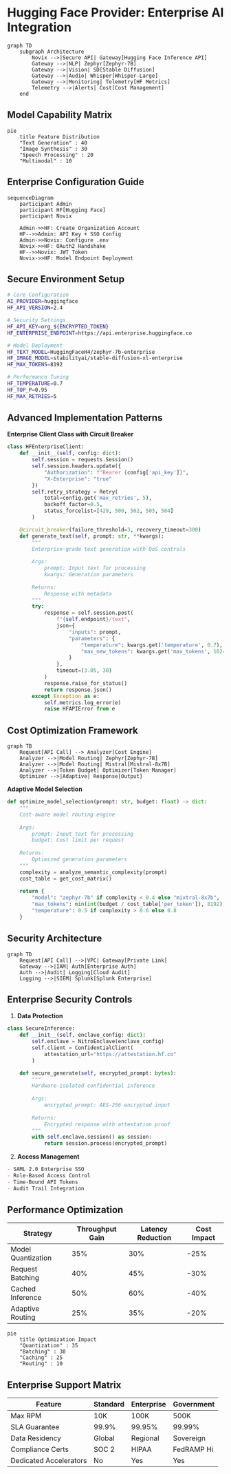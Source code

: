 # Hugging Face Provider: Enterprise AI Integration

```mermaid
graph TD
    subgraph Architecture
        Novix -->|Secure API| Gateway[Hugging Face Inference API]
        Gateway -->|NLP| Zephyr[Zephyr-7B]
        Gateway -->|Vision| SD[Stable Diffusion]
        Gateway -->|Audio| Whisper[Whisper-Large]
        Gateway -->|Monitoring| Telemetry[HF Metrics]
        Telemetry -->|Alerts| Cost[Cost Management]
    end
```
## Model Capability Matrix
```mermaid
pie
    title Feature Distribution
    "Text Generation" : 40
    "Image Synthesis" : 30
    "Speech Processing" : 20
    "Multimodal" : 10
```
## Enterprise Configuration Guide
```mermaid
sequenceDiagram
    participant Admin
    participant HF[Hugging Face]
    participant Novix
    
    Admin->>HF: Create Organization Account
    HF-->>Admin: API Key + SSO Config
    Admin->>Novix: Configure .env
    Novix->>HF: OAuth2 Handshake
    HF-->>Novix: JWT Token
    Novix->>HF: Model Endpoint Deployment
```
## Secure Environment Setup
```bash
# Core Configuration
AI_PROVIDER=huggingface
HF_API_VERSION=2.4

# Security Settings
HF_API_KEY=org_${ENCRYPTED_TOKEN}
HF_ENTERPRISE_ENDPOINT=https://api.enterprise.huggingface.co

# Model Deployment
HF_TEXT_MODEL=HuggingFaceH4/zephyr-7b-enterprise
HF_IMAGE_MODEL=stabilityai/stable-diffusion-xl-enterprise
HF_MAX_TOKENS=8192

# Performance Tuning
HF_TEMPERATURE=0.7
HF_TOP_P=0.95
HF_MAX_RETRIES=5
```
## Advanced Implementation Patterns
**Enterprise Client Class with Circuit Breaker**
```python
class HFEnterpriseClient:
    def __init__(self, config: dict):
        self.session = requests.Session()
        self.session.headers.update({
            "Authorization": f"Bearer {config['api_key']}",
            "X-Enterprise": "true"
        })
        self.retry_strategy = Retry(
            total=config.get('max_retries', 5),
            backoff_factor=0.5,
            status_forcelist=[429, 500, 502, 503, 504]
        )

    @circuit_breaker(failure_threshold=3, recovery_timeout=300)
    def generate_text(self, prompt: str, **kwargs):
        """
        Enterprise-grade text generation with QoS controls
        
        Args:
            prompt: Input text for processing
            kwargs: Generation parameters
            
        Returns:
            Response with metadata
        """
        try:
            response = self.session.post(
                f"{self.endpoint}/text",
                json={
                    "inputs": prompt,
                    "parameters": {
                        "temperature": kwargs.get('temperature', 0.7),
                        "max_new_tokens": kwargs.get('max_tokens', 1024)
                    }
                },
                timeout=(3.05, 30)
            )
            response.raise_for_status()
            return response.json()
        except Exception as e:
            self.metrics.log_error(e)
            raise HFAPIError from e
```
## Cost Optimization Framework
```mermaid
graph TB
    Request[API Call] --> Analyzer[Cost Engine]
    Analyzer -->|Model Routing| Zephyr[Zephyr-7B]
    Analyzer -->|Model Routing| Mistral[Mistral-8x7B]
    Analyzer -->|Token Budget| Optimizer[Token Manager]
    Optimizer -->|Adaptive| Response[Output]
```
**Adaptive Model Selection**
```python
def optimize_model_selection(prompt: str, budget: float) -> dict:
    """
    Cost-aware model routing engine
    
    Args:
        prompt: Input text for processing
        budget: Cost limit per request
        
    Returns:
        Optimized generation parameters
    """
    complexity = analyze_semantic_complexity(prompt)
    cost_table = get_cost_matrix()
    
    return {
        "model": "zephyr-7b" if complexity < 0.4 else "mixtral-8x7b",
        "max_tokens": min(int(budget / cost_table['per_token']), 8192),
        "temperature": 0.5 if complexity > 0.6 else 0.8
    }
```
## Security Architecture
```mermaid
graph TD
    Request[API Call] -->|VPC| Gateway[Private Link]
    Gateway -->|IAM| Auth[Enterprise Auth]
    Auth -->|Audit| Logging[Cloud Audit]
    Logging -->|SIEM| Splunk[Splunk Enterprise]
```
## Enterprise Security Controls
1. **Data Protection**

```python
class SecureInference:
    def __init__(self, enclave_config: dict):
        self.enclave = NitroEnclave(enclave_config)
        self.client = ConfidentialClient(
            attestation_url="https://attestation.hf.co"
        )

    def secure_generate(self, encrypted_prompt: bytes):
        """
        Hardware-isolated confidential inference
        
        Args:
            encrypted_prompt: AES-256 encrypted input
            
        Returns:
            Encrypted response with attestation proof
        """
        with self.enclave.session() as session:
            return session.process(encrypted_prompt)
```
2. **Access Management**

```markdown
- SAML 2.0 Enterprise SSO
- Role-Based Access Control
- Time-Bound API Tokens
- Audit Trail Integration
```
## Performance Optimization
| Strategy           | Throughput Gain | Latency Reduction | Cost Impact |
|--------------------|-----------------|-------------------|-------------|
| Model Quantization | 35%             | 30%               | -25%        |
| Request Batching   | 40%             | 45%               | -30%        |
| Cached Inference   | 50%             | 60%               | -40%        |
| Adaptive Routing   | 25%             | 35%               | -20%        |

```mermaid
pie
    title Optimization Impact
    "Quantization" : 35
    "Batching" : 30
    "Caching" : 25
    "Routing" : 10
```
## Enterprise Support Matrix
| Feature                | Standard | Enterprise | Government |
|------------------------|----------|------------|------------|
| Max RPM                | 10K      | 100K       | 500K       |
| SLA Guarantee          | 99.9%    | 99.95%     | 99.99%     |
| Data Residency         | Global   | Regional   | Sovereign  |
| Compliance Certs       | SOC 2    | HIPAA      | FedRAMP Hi |
| Dedicated Accelerators | No       | Yes        | Yes        |
